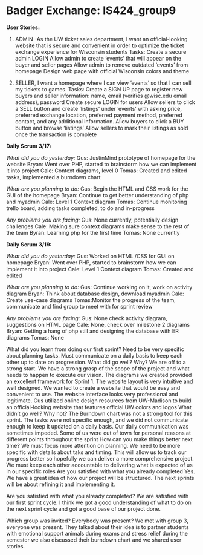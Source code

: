 # Badger Exchange: IS424_group9

**User Stories:**
1. ADMIN -As the UW ticket sales department, I want an official-looking website that is secure and convenient in order to optimize the ticket exchange experience for Wisconsin students
Tasks:
Create a secure admin LOGIN
Allow admin to create ‘events’ that will appear on the buyer and seller pages
Allow admin to remove outdated ‘events’ from homepage
Design web page with official Wisconsin colors and theme


3. SELLER, I want a homepage where I can view ‘events’ so that I can sell my tickets to games.
Tasks:
Create a SIGN UP page to register new buyers and seller information: 
name, email (verifies @wisc.edu email address), password
Create secure LOGIN for users
Allow sellers to click a SELL button and create ‘listings’ under ‘events’ with asking price, preferred exchange location, preferred payment method, preferred contact, and any additional information.
Allow buyers to click a BUY button and browse ‘listings’
Allow sellers to mark their listings as sold once the transaction is complete


**Daily Scrum 3/17:**

_What did you do yesterday:_
Gus: JustinMind prototype of homepage for the website
Bryan: Went over PHP, started to brainstorm how we can implement it into project
Cale: Context diagrams, level 0
Tomas: Created and edited tasks, implemented a burndown chart

_What are you planning to do:_
Gus:  Begin the HTML and CSS work for the GUI of the homepage
Bryan: Continue to get better understanding of php and myadmin
Cale: Level 1 Context diagram
Tomas: Continue monitoring trello board, adding tasks completed, to do and in-progress

_Any problems you are facing:_
Gus: None currently, potentially design challenges 
Cale: Making sure context diagrams make sense to the rest of the team
Byran: Learning php for the first time
Tomas: None currently

**Daily Scrum 3/19:**

_What did you do yesterday:_
Gus: Worked on HTML /CSS for GUI on homepage
Bryan: Went over PHP, started to brainstorm how we can implement it into project
Cale: Level 1 Context diagram
Tomas: Created and edited 

_What are you planning to do:_
Gus: Continue working on it, work on activity diagram
Bryan: Think about database design, download myadmin
Cale: Create use-case diagrams
Tomas:Monitor the progress of the team, communicate and find group to meet with for sprint review

_Any problems you are facing:_
Gus: None check activity diagram, suggestions on HTML page
Cale: None, check over milestone 2 diagrams
Bryan: Getting a hang of php still and designing the database with ER diagrams
Tomas: None


What did you learn from doing our first sprint?
Need to be very specific about planning tasks.
Must communicate on a daily basis to keep each other up to date on progression.
What did go well? Why?
We are off to a strong start. We have a strong grasp of the scope of the project and what needs to happen to execute our vision.
The diagrams we created provided an excellent framework for Sprint 1.
The website layout is very intuitive and well designed. We wanted to create a website that would be easy and convenient to use.
The website interface looks very professional and legitimate. Gus utilized online design resources from UW-Madison to build an official-looking website that features official UW colors and logos
What didn’t go well? Why not?
The Burndown chart was not a strong tool for this sprint. The tasks were not specific enough, and we did not communicate enough to keep it updated on a daily basis.
Our daily communication was sometimes impeded. Some of us were out of town for personal reasons at different points throughout the sprint
How can you make things better next time?
We must focus more attention on planning. We need to be more specific with details about taks and timing. This will allow us to track our progress better so hopefully we can deliver a more comprehensive project.
We must keep each other accountable to delivering what is expected of us in our specific roles
Are you satisfied with what you already completed
Yes. We have a great idea of how our project will be structured. The next sprints will be about refining it and implementing it.


Are you satisfied with what you already completed?
We are satisfied with our first sprint cycle. I think we got a good understanding of what to do on the next sprint cycle and got a good base of our project done.

Which group was invited? Everybody was present?
We met with group 3, everyone was present. They talked about their idea is to partner students with emotional support animals during exams and stress relief during the semester we also discussed their burndown chart and we shared user stories. 







